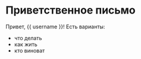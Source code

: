 # Приветственное письмо

Привет, {{ username }}!
Есть варианты:

- что делать
- как жить 
- кто виноват
